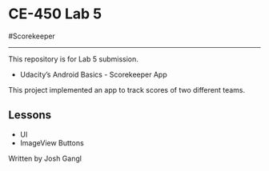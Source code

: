 # CE-450 Lab 5
#Scorekeeper

---
This repository is for Lab 5 submission.

- Udacity’s Android Basics - Scorekeeper App

This project implemented an app to track scores of two different teams.

## Lessons
 
- UI
- ImageView Buttons


Written by Josh Gangl
